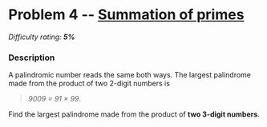 # Problem 4 -- [Summation of primes](https://projecteuler.net/problem=4)

_Difficulty rating: __5%___

### Description

A palindromic number reads the same both ways. The largest palindrome made from the product of two 2-digit numbers is

> _9009 = 91 × 99_.

Find the largest palindrome made from the product of __two 3-digit numbers__.
